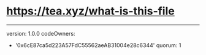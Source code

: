 # https://tea.xyz/what-is-this-file
---
version: 1.0.0
codeOwners:
  - '0x6cE87ca5d223A57FdC55562aeAB31004e28c6344'
quorum: 1

